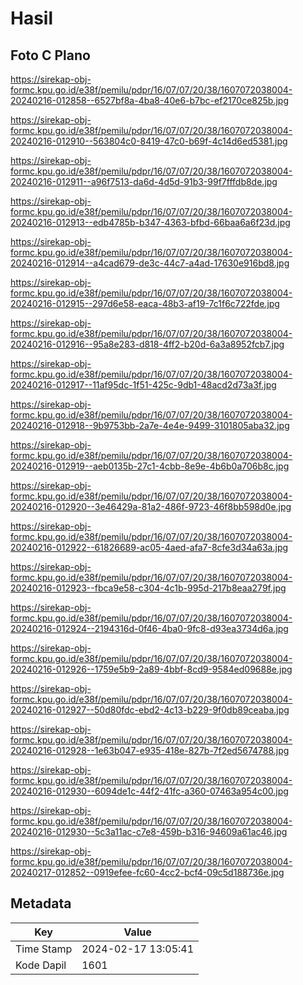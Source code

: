 # Hasil

## Foto C Plano

https://sirekap-obj-formc.kpu.go.id/e38f/pemilu/pdpr/16/07/07/20/38/1607072038004-20240216-012858--6527bf8a-4ba8-40e6-b7bc-ef2170ce825b.jpg

https://sirekap-obj-formc.kpu.go.id/e38f/pemilu/pdpr/16/07/07/20/38/1607072038004-20240216-012910--563804c0-8419-47c0-b69f-4c14d6ed5381.jpg

https://sirekap-obj-formc.kpu.go.id/e38f/pemilu/pdpr/16/07/07/20/38/1607072038004-20240216-012911--a96f7513-da6d-4d5d-91b3-99f7fffdb8de.jpg

https://sirekap-obj-formc.kpu.go.id/e38f/pemilu/pdpr/16/07/07/20/38/1607072038004-20240216-012913--edb4785b-b347-4363-bfbd-66baa6a6f23d.jpg

https://sirekap-obj-formc.kpu.go.id/e38f/pemilu/pdpr/16/07/07/20/38/1607072038004-20240216-012914--a4cad679-de3c-44c7-a4ad-17630e916bd8.jpg

https://sirekap-obj-formc.kpu.go.id/e38f/pemilu/pdpr/16/07/07/20/38/1607072038004-20240216-012915--297d6e58-eaca-48b3-af19-7c1f6c722fde.jpg

https://sirekap-obj-formc.kpu.go.id/e38f/pemilu/pdpr/16/07/07/20/38/1607072038004-20240216-012916--95a8e283-d818-4ff2-b20d-6a3a8952fcb7.jpg

https://sirekap-obj-formc.kpu.go.id/e38f/pemilu/pdpr/16/07/07/20/38/1607072038004-20240216-012917--11af95dc-1f51-425c-9db1-48acd2d73a3f.jpg

https://sirekap-obj-formc.kpu.go.id/e38f/pemilu/pdpr/16/07/07/20/38/1607072038004-20240216-012918--9b9753bb-2a7e-4e4e-9499-3101805aba32.jpg

https://sirekap-obj-formc.kpu.go.id/e38f/pemilu/pdpr/16/07/07/20/38/1607072038004-20240216-012919--aeb0135b-27c1-4cbb-8e9e-4b6b0a706b8c.jpg

https://sirekap-obj-formc.kpu.go.id/e38f/pemilu/pdpr/16/07/07/20/38/1607072038004-20240216-012920--3e46429a-81a2-486f-9723-46f8bb598d0e.jpg

https://sirekap-obj-formc.kpu.go.id/e38f/pemilu/pdpr/16/07/07/20/38/1607072038004-20240216-012922--61826689-ac05-4aed-afa7-8cfe3d34a63a.jpg

https://sirekap-obj-formc.kpu.go.id/e38f/pemilu/pdpr/16/07/07/20/38/1607072038004-20240216-012923--fbca9e58-c304-4c1b-995d-217b8eaa279f.jpg

https://sirekap-obj-formc.kpu.go.id/e38f/pemilu/pdpr/16/07/07/20/38/1607072038004-20240216-012924--2194316d-0f46-4ba0-9fc8-d93ea3734d6a.jpg

https://sirekap-obj-formc.kpu.go.id/e38f/pemilu/pdpr/16/07/07/20/38/1607072038004-20240216-012926--1759e5b9-2a89-4bbf-8cd9-9584ed09688e.jpg

https://sirekap-obj-formc.kpu.go.id/e38f/pemilu/pdpr/16/07/07/20/38/1607072038004-20240216-012927--50d80fdc-ebd2-4c13-b229-9f0db89ceaba.jpg

https://sirekap-obj-formc.kpu.go.id/e38f/pemilu/pdpr/16/07/07/20/38/1607072038004-20240216-012928--1e63b047-e935-418e-827b-7f2ed5674788.jpg

https://sirekap-obj-formc.kpu.go.id/e38f/pemilu/pdpr/16/07/07/20/38/1607072038004-20240216-012930--6094de1c-44f2-41fc-a360-07463a954c00.jpg

https://sirekap-obj-formc.kpu.go.id/e38f/pemilu/pdpr/16/07/07/20/38/1607072038004-20240216-012930--5c3a11ac-c7e8-459b-b316-94609a61ac46.jpg

https://sirekap-obj-formc.kpu.go.id/e38f/pemilu/pdpr/16/07/07/20/38/1607072038004-20240217-012852--0919efee-fc60-4cc2-bcf4-09c5d188736e.jpg


## Metadata

| Key        | Value               |
| ---------- | ------------------- |
| Time Stamp | 2024-02-17 13:05:41 |
| Kode Dapil | 1601                |



